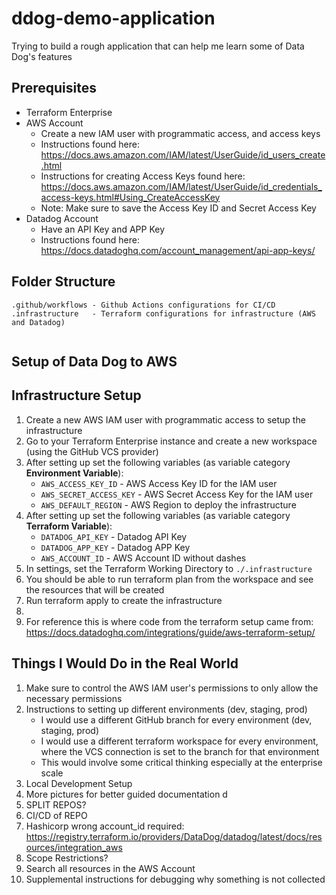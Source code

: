 # ddog-demo-application
Trying to build a rough application that can help me learn some of Data Dog's features

## Prerequisites
- Terraform Enterprise
- AWS Account
    - Create a new IAM user with programmatic access, and access keys
    - Instructions found here: https://docs.aws.amazon.com/IAM/latest/UserGuide/id_users_create.html
    - Instructions for creating Access Keys found here: https://docs.aws.amazon.com/IAM/latest/UserGuide/id_credentials_access-keys.html#Using_CreateAccessKey
    - Note: Make sure to save the Access Key ID and Secret Access Key
- Datadog Account
    - Have an API Key and APP Key
    - Instructions found here: https://docs.datadoghq.com/account_management/api-app-keys/

## Folder Structure
```
.github/workflows - Github Actions configurations for CI/CD
.infrastructure   - Terraform configurations for infrastructure (AWS and Datadog)


```

## Setup of Data Dog to AWS


## Infrastructure Setup
1. Create a new AWS IAM user with programmatic access to setup the infrastructure
2. Go to your Terraform Enterprise instance and create a new workspace (using the GitHub VCS provider)
3. After setting up set the following variables (as variable category **Environment Variable**):
    - `AWS_ACCESS_KEY_ID` - AWS Access Key ID for the IAM user
    - `AWS_SECRET_ACCESS_KEY` - AWS Secret Access Key for the IAM user
    - `AWS_DEFAULT_REGION` - AWS Region to deploy the infrastructure
3. After setting up set the following variables (as variable category **Terraform Variable**):
    - `DATADOG_API_KEY` - Datadog API Key
    - `DATADOG_APP_KEY` - Datadog APP Key
    - `AWS_ACCOUNT_ID` - AWS Account ID without dashes
3. In settings, set the Terraform Working Directory to `./.infrastructure`
4. You should be able to run terraform plan from the workspace and see the resources that will be created
5. Run terraform apply to create the infrastructure
6. 
7. For reference this is where code from the terraform setup came from: https://docs.datadoghq.com/integrations/guide/aws-terraform-setup/


## Things I Would Do in the Real World
1. Make sure to control the AWS IAM user's permissions to only allow the necessary permissions
2. Instructions to setting up different environments (dev, staging, prod)
    - I would use a different GitHub branch for every environment (dev, staging, prod)
    - I would use a different terraform workspace for every environment, where the VCS connection is set to the branch for that environment
    - This would involve some critical thinking especially at the enterprise scale
3. Local Development Setup
4. More pictures for better guided documentation d
1. SPLIT REPOS?
2. CI/CD of REPO
3. Hashicorp wrong account_id required: https://registry.terraform.io/providers/DataDog/datadog/latest/docs/resources/integration_aws
4. Scope Restrictions?
5. Search all resources in the AWS Account
6. Supplemental instructions for debugging why something is not collected

